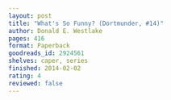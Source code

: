 ```yaml
---
layout: post
title: "What's So Funny? (Dortmunder, #14)"
author: Donald E. Westlake
pages: 416
format: Paperback
goodreads_id: 2924561
shelves: caper, series
finished: 2014-02-02
rating: 4
reviewed: false
---
```

